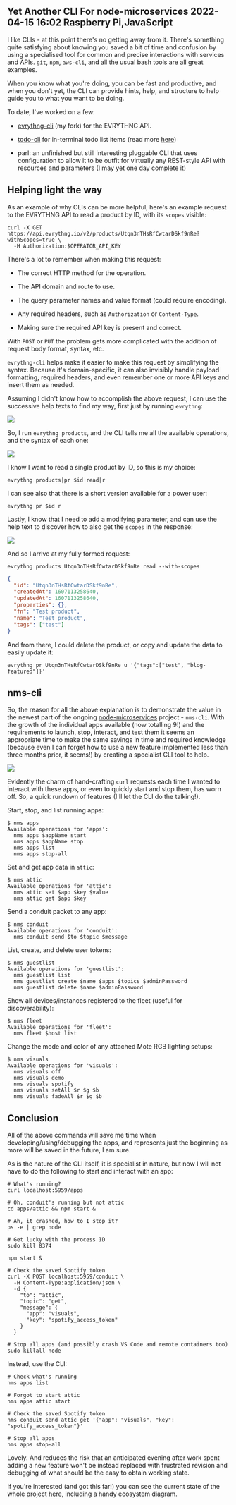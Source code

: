 Yet Another CLI For node-microservices
2022-04-15 16:02
Raspberry Pi,JavaScript
---

I like CLIs - at this point there's no getting away from it. There's something
quite satisfying about knowing you saved a bit of time and confusion by using
a specialised tool for common and precise interactions with services and APIs.
<code>git</code>, <code>npm</code>, <code>aws-cli</code>, and all the usual bash
tools are all great examples.

When you know what you're doing, you can be fast and productive, and when you
don't yet, the CLI can provide hints, help, and structure to help guide you
to what you want to be doing.

To date, I've worked on a few:

- [evrythng-cli](https://github.com/c-d-lewis/evrythng-cli) (my fork) for the EVRYTHNG API.

- [todo-cli](https://github.com/c-d-lewis/todo-cli) for in-terminal todo list items (read more [here](https://blog.chrislewis.me.uk/?post=2021-12-20-Reminders-As-You-Code-With-todo-cli))

- parl: an unfinished but still interesting pluggable CLI that uses configuration to allow it to be outfit for virtually any REST-style API with resources and parameters (I may yet one day complete it)

## Helping light the way

As an example of why CLIs can be more helpful, here's an example request to
the EVRYTHNG API to read a product by ID, with its <code>scopes</code> visible:

```shell
curl -X GET https://api.evrythng.io/v2/products/Utqn3nTHsRfCwtarDSkf9nRe?withScopes=true \
  -H Authorization:$OPERATOR_API_KEY
```

There's a lot to remember when making this request:

- The correct HTTP method for the operation.

- The API domain and route to use.

- The query parameter names and value format (could require encoding).

- Any required headers, such as <code>Authorization</code> or <code>Content-Type</code>.

- Making sure the required API key is present and correct.

With <code>POST</code> or <code>PUT</code> the problem gets more complicated
with the addition of request body format, syntax, etc.

<code>evrythng-cli</code> helps make it easier to make this request by
simplifying the syntax. Because it's domain-specific, it can also invisibly
handle payload formatting, required headers, and even remember one or more API
keys and insert them as needed.

Assuming I didn't know how to accomplish the above request, I can use the
successive help texts to find my way, first just by running <code>evrythng</code>:

![](assets/media/2022/04/nms-cli-evrythng.png)

So, I run <code>evrythng products</code>, and the CLI tells me all the
available operations, and the syntax of each one:

![](assets/media/2022/04/nms-cli-products.png)

I know I want to read a single product by ID, so this is my choice:

```text
evrythng products|pr $id read|r
```

I can see also that there is a short version available for a power user:

```text
evrythng pr $id r
```

Lastly, I know that I need to add a modifying parameter, and can use the help
text to discover how to also get the <code>scopes</code> in the response:

![](assets/media/2022/04/nms-cli-switches.png)

And so I arrive at my fully formed request:

```shell
evrythng products Utqn3nTHsRfCwtarDSkf9nRe read --with-scopes
```

```json
{
  "id": "Utqn3nTHsRfCwtarDSkf9nRe",
  "createdAt": 1607113258640,
  "updatedAt": 1607113258640,
  "properties": {},
  "fn": "Test product",
  "name": "Test product",
  "tags": ["test"]
}
```

And from there, I could delete the product, or copy and update the data to easily
update it:

```shell
evrythng pr Utqn3nTHsRfCwtarDSkf9nRe u '{"tags":["test", "blog-featured"]}'
```

## nms-cli

So, the reason for all the above explanation is to demonstrate the value in the
newest part of the ongoing
[node-microservices](https://github.com/c-d-lewis/node-microservices) project -
<code>nms-cli</code>. With the growth of the individual apps available (now
totalling 9!) and the requirements to launch, stop, interact, and test them it
seems an appropriate time to make the same savings in time and required
knowledge (because even I can forget how to use a new feature implemented less
than three months prior, it seems!) by creating a specialist CLI tool to help.

![](assets/media/2022/04/nms-cli.png)

Evidently the charm of hand-crafting <code>curl</code> requests each time I
wanted to interact with these apps, or even to quickly start and stop them, has
worn off. So, a quick rundown of features (I'll let the CLI do the talking!).

Start, stop, and list running apps:

```text
$ nms apps
Available operations for 'apps':
  nms apps $appName start
  nms apps $appName stop
  nms apps list
  nms apps stop-all
```

Set and get app data in <code>attic</code>:

```text
$ nms attic
Available operations for 'attic':
  nms attic set $app $key $value
  nms attic get $app $key
```

Send a conduit packet to any app:

```text
$ nms conduit
Available operations for 'conduit':
  nms conduit send $to $topic $message
```

List, create, and delete user tokens:

```text
$ nms guestlist
Available operations for 'guestlist':
  nms guestlist list
  nms guestlist create $name $apps $topics $adminPassword
  nms guestlist delete $name $adminPassword
```

Show all devices/instances registered to the fleet (useful for discoverability):

```text
$ nms fleet
Available operations for 'fleet':
  nms fleet $host list
```

Change the mode and color of any attached Mote RGB lighting setups:

```text
$ nms visuals
Available operations for 'visuals':
  nms visuals off
  nms visuals demo
  nms visuals spotify
  nms visuals setAll $r $g $b
  nms visuals fadeAll $r $g $b
```

## Conclusion

All of the above commands will save me time when developing/using/debugging the
apps, and represents just the beginning as more will be saved in the future, I
am sure.

As is the nature of the CLI itself, it is specialist in nature, but now I will
not have to do the following to start and interact with an app:

```shell
# What's running?
curl localhost:5959/apps

# Oh, conduit's running but not attic
cd apps/attic && npm start &

# Ah, it crashed, how to I stop it?
ps -e | grep node

# Get lucky with the process ID
sudo kill 8374

npm start &

# Check the saved Spotify token
curl -X POST localhost:5959/conduit \
  -H Content-Type:application/json \
  -d {
    "to": "attic",
    "topic": "get",
    "message": {
      "app": "visuals",
      "key": "spotify_access_token"
    }
  }

# Stop all apps (and possibly crash VS Code and remote containers too)
sudo killall node
```

Instead, use the CLI:

```shell
# Check what's running
nms apps list

# Forgot to start attic
nms apps attic start

# Check the saved Spotify token
nms conduit send attic get '{"app": "visuals", "key": "spotify_access_token"}'

# Stop all apps
nms apps stop-all
```

Lovely. And reduces the risk that an anticipated evening after work spent adding
a new feature won't be instead replaced with frustrated revision and debugging
of what should be the easy to obtain working state.

If you're interested (and got this far!) you can see the current state of the
whole project [here](https://github.com/c-d-lewis/node-microservices), including
a handy ecosystem diagram.
